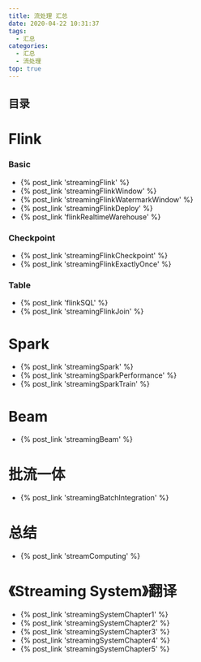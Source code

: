 ```yaml
---
title: 流处理 汇总
date: 2020-04-22 10:31:37
tags:
  - 汇总
categories:
  - 汇总  
  - 流处理
top: true    
---
```


<p></p>
<!-- more -->

## 目录
<!-- toc -->

# Flink
### Basic
+ {% post_link 'streamingFlink' %}
+ {% post_link 'streamingFlinkWindow' %}
+ {% post_link 'streamingFlinkWatermarkWindow' %}
+ {% post_link 'streamingFlinkDeploy' %}
+ {% post_link 'flinkRealtimeWarehouse' %}

###  Checkpoint
+ {% post_link 'streamingFlinkCheckpoint' %}
+ {% post_link 'streamingFlinkExactlyOnce' %}

### Table
+ {% post_link 'flinkSQL' %}
+ {% post_link 'streamingFlinkJoin' %}

# Spark 
+ {% post_link 'streamingSpark' %}
+ {% post_link 'streamingSparkPerformance' %}
+ {% post_link 'streamingSparkTrain' %}

# Beam
+ {% post_link 'streamingBeam' %}

# 批流一体
+ {% post_link 'streamingBatchIntegration' %}

# 总结
+ {% post_link 'streamComputing' %}




# 《Streaming System》翻译
+ {% post_link 'streamingSystemChapter1' %}
+ {% post_link 'streamingSystemChapter2' %}
+ {% post_link 'streamingSystemChapter3' %}
+ {% post_link 'streamingSystemChapter4' %}
+ {% post_link 'streamingSystemChapter5' %}











